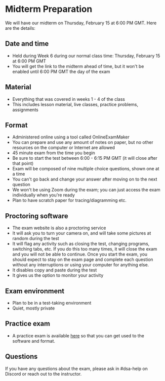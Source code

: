# Midterm Preparation

We will have our midterm on Thursday, February 15 at 6:00 PM GMT. Here are the details:

## Date and time

* Held during Week 6 during our normal class time: Thursday, February 15 at 6:00 PM GMT
* You will get the link to the midterm ahead of time, but it won't be enabled until 6:00 PM GMT the day of the exam

## Material

* Everything that was covered in weeks 1 - 4 of the class
* This includes lesson material, live classes, practice problems, assignments

## Format

* Administered online using a tool called OnlineExamMaker
* You can prepare and use any amount of notes on paper, but no other resources on the computer or Internet are allowed
* 45 minute exam from the time you begin
* Be sure to start the test between 6:00 - 6:15 PM GMT (it will close after that point)
* Exam will be composed of nine multiple choice questions, shown one at a time
* You can't go back and change your answer after moving on to the next question
* We won't be using Zoom during the exam; you can just access the exam individually when you're ready
* Plan to have scratch paper for tracing/diagramming etc.

## Proctoring software

* The exam website is also a proctoring service
* It will ask you to turn your camera on, and will take some pictures at random during the test
* It will flag any activity such as closing the test, changing programs, switching tabs, etc. If you do this too many times, it will close the exam and you will not be able to continue. Once you start the exam, you should expect to stay on the exam page and complete each question without any interruptions or using your computer for anything else.
* It disables copy and paste during the test
* It gives us the option to monitor your activity

## Exam environment

* Plan to be in a test-taking environment
* Quiet, mostly private

## Practice exam

* A practice exam is available [here](https://t.onlineexammaker.com/doexam/G9dLlbEAyDQ.html) so that you can get used to the software and format.

## Questions

If you have any questions about the exam, please ask in #dsa-help on Discord or reach out to the instructor.
